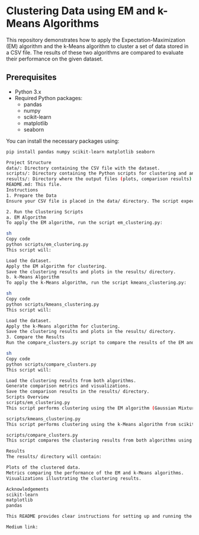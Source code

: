 # Clustering Data using EM and k-Means Algorithms

This repository demonstrates how to apply the Expectation-Maximization (EM) algorithm and the k-Means algorithm to cluster a set of data stored in a CSV file. The results of these two algorithms are compared to evaluate their performance on the given dataset.

## Prerequisites

- Python 3.x
- Required Python packages:
  - pandas
  - numpy
  - scikit-learn
  - matplotlib
  - seaborn

You can install the necessary packages using:
```sh
pip install pandas numpy scikit-learn matplotlib seaborn

Project Structure
data/: Directory containing the CSV file with the dataset.
scripts/: Directory containing the Python scripts for clustering and analysis.
results/: Directory where the output files (plots, comparison results) will be stored.
README.md: This file.
Instructions
1. Prepare the Data
Ensure your CSV file is placed in the data/ directory. The script expects a CSV file with numerical data for clustering.

2. Run the Clustering Scripts
a. EM Algorithm
To apply the EM algorithm, run the script em_clustering.py:

sh
Copy code
python scripts/em_clustering.py
This script will:

Load the dataset.
Apply the EM algorithm for clustering.
Save the clustering results and plots in the results/ directory.
b. k-Means Algorithm
To apply the k-Means algorithm, run the script kmeans_clustering.py:

sh
Copy code
python scripts/kmeans_clustering.py
This script will:

Load the dataset.
Apply the k-Means algorithm for clustering.
Save the clustering results and plots in the results/ directory.
3. Compare the Results
Run the compare_clusters.py script to compare the results of the EM and k-Means algorithms:

sh
Copy code
python scripts/compare_clusters.py
This script will:

Load the clustering results from both algorithms.
Generate comparison metrics and visualizations.
Save the comparison results in the results/ directory.
Scripts Overview
scripts/em_clustering.py
This script performs clustering using the EM algorithm (Gaussian Mixture Model) from scikit-learn.

scripts/kmeans_clustering.py
This script performs clustering using the k-Means algorithm from scikit-learn.

scripts/compare_clusters.py
This script compares the clustering results from both algorithms using metrics such as Adjusted Rand Index (ARI) and visualizes the clustering.

Results
The results/ directory will contain:

Plots of the clustered data.
Metrics comparing the performance of the EM and k-Means algorithms.
Visualizations illustrating the clustering results.

Acknowledgements
scikit-learn
matplotlib
pandas

This README provides clear instructions for setting up and running the scripts, along with an overview of the project structure and the purpose of each script. Adjust paths and script details according to your actual implementation and file names.

Medium link: 

